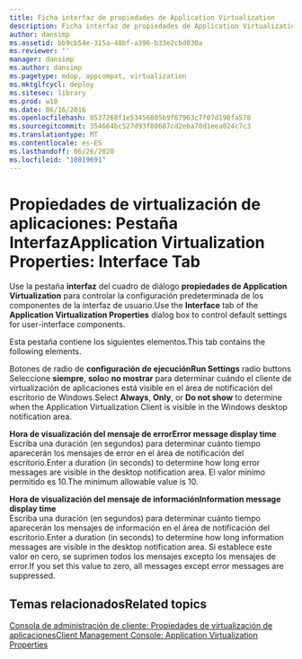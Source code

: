 ```yaml
---
title: Ficha interfaz de propiedades de Application Virtualization
description: Ficha interfaz de propiedades de Application Virtualization
author: dansimp
ms.assetid: bb9cb54e-315a-48bf-a396-b33e2cbd030a
ms.reviewer: ''
manager: dansimp
ms.author: dansimp
ms.pagetype: mdop, appcompat, virtualization
ms.mktglfcycl: deploy
ms.sitesec: library
ms.prod: w10
ms.date: 06/16/2016
ms.openlocfilehash: 8537268f1e53456805b9f67963c7f07d190fa578
ms.sourcegitcommit: 354664bc527d93f80687cd2eba70d1eea024c7c3
ms.translationtype: MT
ms.contentlocale: es-ES
ms.lasthandoff: 06/26/2020
ms.locfileid: "10819691"
---
```

# <span data-ttu-id="a84e1-103">Propiedades de virtualización de aplicaciones: Pestaña Interfaz</span><span class="sxs-lookup"><span data-stu-id="a84e1-103">Application Virtualization Properties: Interface Tab</span></span>


<span data-ttu-id="a84e1-104">Use la pestaña **interfaz** del cuadro de diálogo **propiedades de Application Virtualization** para controlar la configuración predeterminada de los componentes de la interfaz de usuario.</span><span class="sxs-lookup"><span data-stu-id="a84e1-104">Use the **Interface** tab of the **Application Virtualization Properties** dialog box to control default settings for user-interface components.</span></span>

<span data-ttu-id="a84e1-105">Esta pestaña contiene los siguientes elementos.</span><span class="sxs-lookup"><span data-stu-id="a84e1-105">This tab contains the following elements.</span></span>

<a href="" id="run-settings-radio-buttons"></a><span data-ttu-id="a84e1-106">Botones de radio de **configuración de ejecución**</span><span class="sxs-lookup"><span data-stu-id="a84e1-106">**Run Settings** radio buttons</span></span>  
<span data-ttu-id="a84e1-107">Seleccione **siempre**, **solo**o **no mostrar** para determinar cuándo el cliente de virtualización de aplicaciones está visible en el área de notificación del escritorio de Windows.</span><span class="sxs-lookup"><span data-stu-id="a84e1-107">Select **Always**, **Only**, or **Do not show** to determine when the Application Virtualization Client is visible in the Windows desktop notification area.</span></span>

<a href="" id="error-message-display-time"></a>**<span data-ttu-id="a84e1-108">Hora de visualización del mensaje de error</span><span class="sxs-lookup"><span data-stu-id="a84e1-108">Error message display time</span></span>**  
<span data-ttu-id="a84e1-109">Escriba una duración (en segundos) para determinar cuánto tiempo aparecerán los mensajes de error en el área de notificación del escritorio.</span><span class="sxs-lookup"><span data-stu-id="a84e1-109">Enter a duration (in seconds) to determine how long error messages are visible in the desktop notification area.</span></span> <span data-ttu-id="a84e1-110">El valor mínimo permitido es 10.</span><span class="sxs-lookup"><span data-stu-id="a84e1-110">The minimum allowable value is 10.</span></span>

<a href="" id="information-message-display-time"></a>**<span data-ttu-id="a84e1-111">Hora de visualización del mensaje de información</span><span class="sxs-lookup"><span data-stu-id="a84e1-111">Information message display time</span></span>**  
<span data-ttu-id="a84e1-112">Escriba una duración (en segundos) para determinar cuánto tiempo aparecerán los mensajes de información en el área de notificación del escritorio.</span><span class="sxs-lookup"><span data-stu-id="a84e1-112">Enter a duration (in seconds) to determine how long information messages are visible in the desktop notification area.</span></span> <span data-ttu-id="a84e1-113">Si establece este valor en cero, se suprimen todos los mensajes excepto los mensajes de error.</span><span class="sxs-lookup"><span data-stu-id="a84e1-113">If you set this value to zero, all messages except error messages are suppressed.</span></span>

## <span data-ttu-id="a84e1-114">Temas relacionados</span><span class="sxs-lookup"><span data-stu-id="a84e1-114">Related topics</span></span>


[<span data-ttu-id="a84e1-115">Consola de administración de cliente: Propiedades de virtualización de aplicaciones</span><span class="sxs-lookup"><span data-stu-id="a84e1-115">Client Management Console: Application Virtualization Properties</span></span>](client-management-console-application-virtualization-properties.md)

 

 





